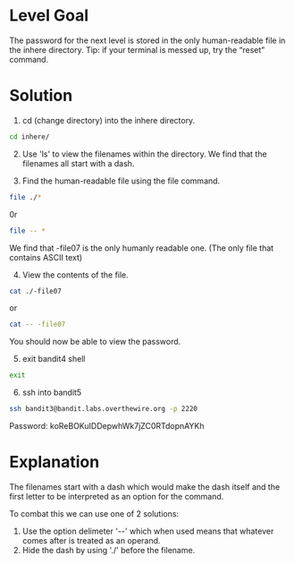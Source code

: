 # Level Goal

The password for the next level is stored in the only human-readable file in the inhere directory. Tip: if your terminal is messed up, try the “reset” command.

# Solution 

1. cd (change directory) into the inhere directory.
```Bash
cd inhere/
```

2. Use 'ls' to view the filenames within the directory.
We find that the filenames all start with a dash.

3. Find the human-readable file using the file command. 
```Bash
file ./*
```
0r
```Bash
file -- *
```
We find that -file07 is the only humanly readable one. (The only file that contains ASCII text)

4. View the contents of the file.
```Bash
cat ./-file07
```
or
```Bash
cat -- -file07
```
You should now be able to view the password.

5. exit bandit4 shell
```Bash
exit
```

6. ssh into bandit5
```Bash
ssh bandit3@bandit.labs.overthewire.org -p 2220
```
Password: koReBOKuIDDepwhWk7jZC0RTdopnAYKh

# Explanation
The filenames start with a dash which would make the dash itself and the first letter to be interpreted as an option for the command. 

To combat this we can use one of 2 solutions: 
1. Use the option delimeter '--' which when used means that whatever comes after is treated as an operand.
2. Hide the dash by using './' before the filename.
